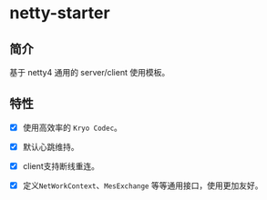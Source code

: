 # netty-starter

## 简介
基于 netty4 通用的 server/client 使用模板。 


## 特性
- [x] 使用高效率的 `Kryo Codec`。
- [x] 默认心跳维持。
- [x] client支持断线重连。
- [x] 定义`NetWorkContext`、`MesExchange` 等等通用接口，使用更加友好。



  

